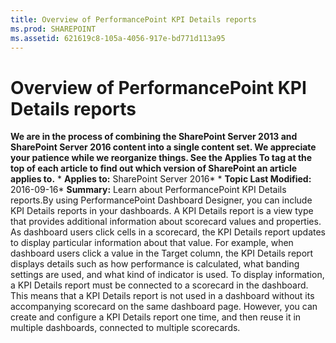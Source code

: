 ```yaml
---
title: Overview of PerformancePoint KPI Details reports
ms.prod: SHAREPOINT
ms.assetid: 621619c8-105a-4056-917e-bd771d113a95
---
```



# Overview of PerformancePoint KPI Details reports
 **We are in the process of combining the SharePoint Server 2013 and SharePoint Server 2016 content into a single content set. We appreciate your patience while we reorganize things. See the Applies To tag at the top of each article to find out which version of SharePoint an article applies to.** * **Applies to:** SharePoint Server 2016*  * **Topic Last Modified:** 2016-09-16* **Summary:** Learn about PerformancePoint KPI Details reports.By using PerformancePoint Dashboard Designer, you can include KPI Details reports in your dashboards. A KPI Details report is a view type that provides additional information about scorecard values and properties. As dashboard users click cells in a scorecard, the KPI Details report updates to display particular information about that value. For example, when dashboard users click a value in the Target column, the KPI Details report displays details such as how performance is calculated, what banding settings are used, and what kind of indicator is used. To display information, a KPI Details report must be connected to a scorecard in the dashboard. This means that a KPI Details report is not used in a dashboard without its accompanying scorecard on the same dashboard page. However, you can create and configure a KPI Details report one time, and then reuse it in multiple dashboards, connected to multiple scorecards. 

